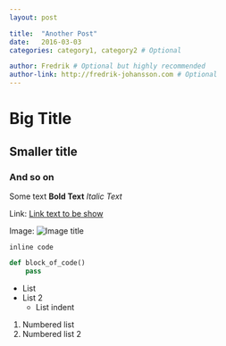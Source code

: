 ```yaml
---
layout: post

title:  "Another Post"
date:   2016-03-03
categories: category1, category2 # Optional

author: Fredrik # Optional but highly recommended
author-link: http://fredrik-johansson.com # Optional
---
```


# Big Title
## Smaller title
### And so on

Some text
**Bold Text**
*Italic Text*

Link:
[Link text to be show](http://actual-link.com/)

Image:
![Image title](/assets/images/image-name.png)

`inline code`

```python
def block_of_code()
    pass
```

* List
* List 2
    * List indent

1. Numbered list
2. Numbered list 2